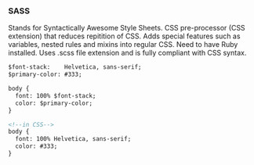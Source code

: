 ### SASS
Stands for Syntactically Awesome Style Sheets. CSS pre-processor (CSS extension) that reduces repitition of CSS. Adds special features such as variables, 
nested rules and mixins into regular CSS. Need to have Ruby installed. Uses .scss file extension and is fully compliant with CSS syntax.
```html
$font-stack:    Helvetica, sans-serif;
$primary-color: #333;

body {
  font: 100% $font-stack;
  color: $primary-color;
}

<!--in CSS-->
body {
  font: 100% Helvetica, sans-serif;
  color: #333;
}
```
